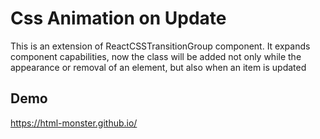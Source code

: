 # Css Animation on Update
This is an extension of ReactCSSTransitionGroup component.
It expands component capabilities, now the class will be added not only while the appearance or removal of an element, but also when an item is updated

## Demo
https://html-monster.github.io/